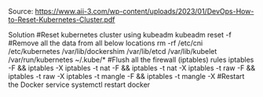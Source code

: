 Source: https://www.aii-3.com/wp-content/uploads/2023/01/DevOps-How-to-Reset-Kubernetes-Cluster.pdf

Solution
#Reset kubernetes cluster using kubeadm
kubeadm reset -f
#Remove all the data from all below locations
rm -rf /etc/cni /etc/kubernetes /var/lib/dockershim /var/lib/etcd /var/lib/kubelet /var/run/kubernetes ~/.kube/*
#Flush all the firewall (iptables) rules
iptables -F && iptables -X
iptables -t nat -F && iptables -t nat -X
iptables -t raw -F && iptables -t raw -X
iptables -t mangle -F && iptables -t mangle -X
#Restart the Docker service
systemctl restart docker